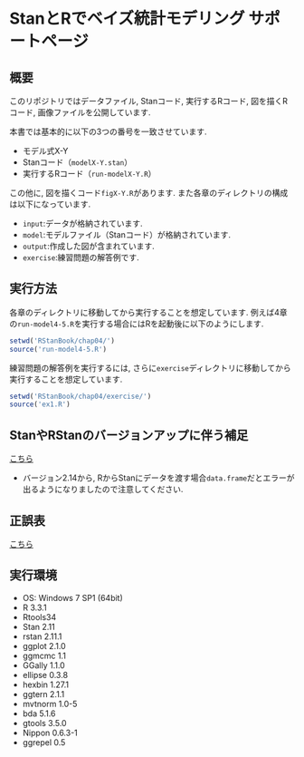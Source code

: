 # StanとRでベイズ統計モデリング サポートページ

## 概要
このリポジトリではデータファイル, Stanコード, 実行するRコード, 図を描くRコード, 画像ファイルを公開しています.

本書では基本的に以下の3つの番号を一致させています.

* モデル式X-Y
* Stanコード（`modelX-Y.stan`）
* 実行するRコード（`run-modelX-Y.R`）

この他に, 図を描くコード`figX-Y.R`があります. また各章のディレクトリの構成は以下になっています.

* `input`:データが格納されています.
* `model`:モデルファイル（Stanコード）が格納されています.
* `output`:作成した図が含まれています.
* `exercise`:練習問題の解答例です.

## 実行方法
各章のディレクトリに移動してから実行することを想定しています. 例えば4章の`run-model4-5.R`を実行する場合にはRを起動後に以下のようにします.

```r
setwd('RStanBook/chap04/')
source('run-model4-5.R')
```

練習問題の解答例を実行するには, さらに`exercise`ディレクトリに移動してから実行することを想定しています.

```r
setwd('RStanBook/chap04/exercise/')
source('ex1.R')
```

## StanやRStanのバージョンアップに伴う補足
[こちら](update.md)
- バージョン2.14から, RからStanにデータを渡す場合`data.frame`だとエラーが出るようになりましたので注意してください.

## 正誤表
[こちら](errata.md)

## 実行環境
* OS: Windows 7 SP1 (64bit)
* R 3.3.1
* Rtools34
* Stan 2.11
* rstan 2.11.1
* ggplot 2.1.0
* ggmcmc 1.1
* GGally 1.1.0
* ellipse 0.3.8
* hexbin 1.27.1
* ggtern 2.1.1
* mvtnorm 1.0-5
* bda 5.1.6
* gtools 3.5.0
* Nippon 0.6.3-1
* ggrepel 0.5
